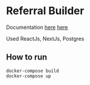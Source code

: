 # Referral Builder

Documentation [here](docs/) [here](docs/)

Used ReactJs, NextJs, Postgres

## How to run

```
docker-compose build
docker-compose up
```
